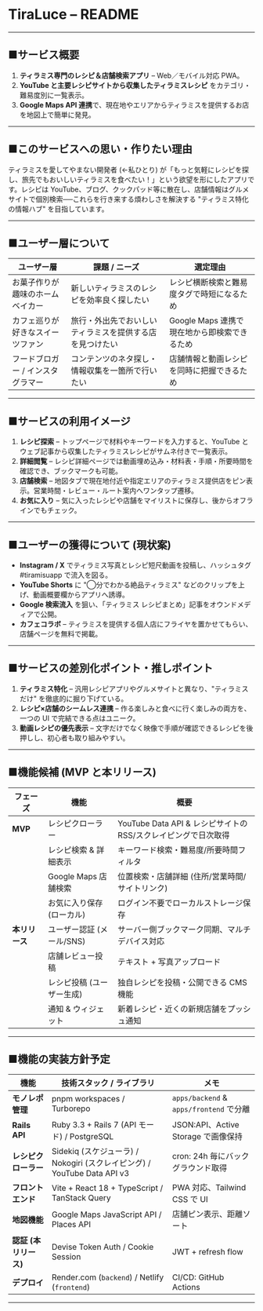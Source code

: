 # TiraLuce – README

---

## ■サービス概要 

1. **ティラミス専門のレシピ＆店舗検索アプリ** – Web／モバイル対応 PWA。
2. **YouTube と主要レシピサイトから収集したティラミスレシピ** をカテゴリ・難易度別に一覧表示。
3. **Google Maps API 連携**で、現在地やエリアからティラミスを提供するお店を地図上で簡単に発見。

---

## ■このサービスへの思い・作りたい理由

ティラミスを愛してやまない開発者 (←私ひとり) が「もっと気軽にレシピを探し、旅先でもおいしいティラミスを食べたい！」という欲望を形にしたアプリです。レシピは YouTube、ブログ、クックパッド等に散在し、店舗情報はグルメサイトで個別検索──これらを行き来する煩わしさを解決する "ティラミス特化の情報ハブ" を目指しています。

---

## ■ユーザー層について

| ユーザー層              | 課題 / ニーズ                     | 選定理由                         |
| ------------------ | ---------------------------- | ---------------------------- |
| お菓子作りが趣味のホームベイカー   | 新しいティラミスのレシピを効率良く探したい        | レシピ横断検索と難易度タグで時短になるため        |
| カフェ巡りが好きなスイーツファン   | 旅行・外出先でおいしいティラミスを提供する店を見つけたい | Google Maps 連携で現在地から即検索できるため |
| フードブロガー / インスタグラマー | コンテンツのネタ探し・情報収集を一箇所で行いたい     | 店舗情報と動画レシピを同時に把握できるため        |

---

## ■サービスの利用イメージ

1. **レシピ探索** – トップページで材料やキーワードを入力すると、YouTube とウェブ記事から収集したティラミスレシピがサムネ付きで一覧表示。
2. **詳細閲覧** – レシピ詳細ページでは動画埋め込み・材料表・手順・所要時間を確認でき、ブックマークも可能。
3. **店舗検索** – 地図タブで現在地付近や指定エリアのティラミス提供店をピン表示。営業時間・レビュー・ルート案内へワンタップ遷移。
4. **お気に入り** – 気に入ったレシピや店舗をマイリストに保存し、後からオフラインでもチェック。

---

## ■ユーザーの獲得について (現状案)

* **Instagram / X** でティラミス写真とレシピ短尺動画を投稿し、ハッシュタグ #tiramisuapp で流入を図る。
* **YouTube Shorts** に "◯分でわかる絶品ティラミス" などのクリップを上げ、動画概要欄からアプリへ誘導。
* **Google 検索流入** を狙い、「ティラミス レシピまとめ」記事をオウンドメディアで公開。
* **カフェコラボ** – ティラミスを提供する個人店にフライヤを置かせてもらい、店舗ページを無料で掲載。

---

## ■サービスの差別化ポイント・推しポイント

1. **ティラミス特化** – 汎用レシピアプリやグルメサイトと異なり、"ティラミスだけ" を徹底的に掘り下げている。
2. **レシピ×店舗のシームレス連携** – 作る楽しみと食べに行く楽しみの両方を、一つの UI で完結できる点はユニーク。
3. **動画レシピの優先表示** – 文字だけでなく映像で手順が確認できるレシピを後押しし、初心者も取り組みやすい。

---

## ■機能候補 (MVP と本リリース)

| フェーズ      | 機能               | 概要                                          |
| --------- | ---------------- | ------------------------------------------- |
| **MVP**   | レシピクローラー         | YouTube Data API & レシピサイトの RSS/スクレイピングで日次取得 |
|           | レシピ検索 & 詳細表示     | キーワード検索・難易度/所要時間フィルタ                        |
|           | Google Maps 店舗検索 | 位置検索・店舗詳細 (住所/営業時間/サイトリンク)                  |
|           | お気に入り保存 (ローカル)   | ログイン不要でローカルストレージ保存                          |
| **本リリース** | ユーザー認証 (メール/SNS) | サーバー側ブックマーク同期、マルチデバイス対応                     |
|           | 店舗レビュー投稿         | テキスト + 写真アップロード                             |
|           | レシピ投稿 (ユーザー生成)   | 独自レシピを投稿・公開できる CMS 機能                       |
|           | 通知 & ウィジェット      | 新着レシピ・近くの新規店舗をプッシュ通知                        |

---

## ■機能の実装方針予定

| 機能             | 技術スタック / ライブラリ                                              | メモ                                   |
| -------------- | ----------------------------------------------------------- | ------------------------------------ |
| **モノレポ管理**     | pnpm workspaces / Turborepo                                 | `apps/backend` & `apps/frontend` で分離 |
| **Rails API**  | Ruby 3.3 + Rails 7 (API モード) / PostgreSQL                   | JSON:API、Active Storage で画像保持       |
| **レシピクローラー**   | Sidekiq (スケジューラ) / Nokogiri (スクレイピング) / YouTube Data API v3 | cron: 24h 毎にバックグラウンド取得               |
| **フロントエンド**    | Vite + React 18 + TypeScript / TanStack Query               | PWA 対応、Tailwind CSS で UI             |
| **地図機能**       | Google Maps JavaScript API / Places API                     | 店舗ピン表示、距離ソート                         |
| **認証 (本リリース)** | Devise Token Auth / Cookie Session                          | JWT + refresh flow                   |
| **デプロイ**       | Render.com (`backend`) / Netlify (`frontend`)               | CI/CD: GitHub Actions                |

---
